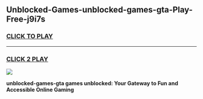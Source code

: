
## Unblocked-Games-unblocked-games-gta-Play-Free-j9i7s
<h3>
<a href="https://premium76.site?title=unblocked-games-gta&ref=17A">CLICK TO PLAY</a></h3>
<hr>

<h3>
<a href="https://premium76.site?title=unblocked-games-gta&ref=17A">CLICK 2 PLAY</a>
  
</h3>

<a href="https://premium76.site?title=unblocked-games-gta&ref=17A"><img src="https://clearcache.store/games.png"></a>


**unblocked-games-gta games unblocked: Your Gateway to Fun and Accessible Online Gaming**
